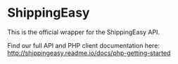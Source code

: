 # ShippingEasy

This is the official wrapper for the ShippingEasy API. 

Find our full API and PHP client documentation here: http://shippingeasy.readme.io/docs/php-getting-started
